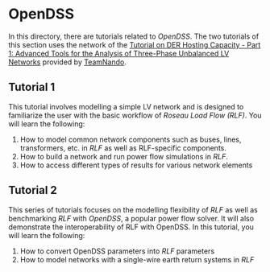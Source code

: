 # OpenDSS

In this directory, there are tutorials related to _OpenDSS_. The two tutorials of this section uses the network of
the [Tutorial on
DER Hosting Capacity - Part 1: Advanced Tools for the Analysis of Three-Phase Unbalanced LV Networks](https://github.com/Team-Nando/Tutorial-DERHostingCapacity-1-AdvancedTools_LV) provided by
[TeamNando](https://github.com/Team-Nando).

## Tutorial 1

This tutorial involves modelling a simple LV network and is designed to familiarize the user with the basic workflow
of _Roseau Load Flow (RLF)_. You will learn the following:

1. How to model common network components such as buses, lines, transformers, etc. in _RLF_ as well as RLF-specific
   components.
2. How to build a network and run power flow simulations in _RLF_.
3. How to access different types of results for various network elements

## Tutorial 2

This series of tutorials focuses on the modelling flexibility of _RLF_ as well as benchmarking _RLF_ with _OpenDSS_, a
popular power flow solver. It will also demonstrate the interoperability of RLF with OpenDSS. In this tutorial, you
will learn the following:

1. How to convert OpenDSS parameters into _RLF_ parameters
2. How to model networks with a single-wire earth return systems in _RLF_
